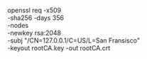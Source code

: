 
openssl req -x509 \
            -sha256 -days 356 \
            -nodes \
            -newkey rsa:2048 \
            -subj "/CN=127.0.0.1/C=US/L=San Fransisco" \
            -keyout rootCA.key -out rootCA.crt 